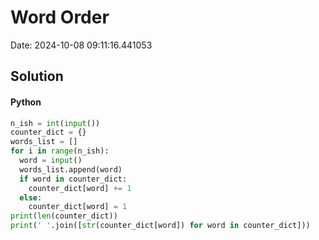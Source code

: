 # Word Order

Date: 2024-10-08 09:11:16.441053

## Solution

#### Python
```python
n_ish = int(input())
counter_dict = {}
words_list = []
for i in range(n_ish):
  word = input()
  words_list.append(word)
  if word in counter_dict:
    counter_dict[word] += 1
  else:
    counter_dict[word] = 1
print(len(counter_dict))
print(' '.join([str(counter_dict[word]) for word in counter_dict]))
 ```